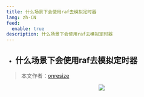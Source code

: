 ```yaml
---
title: 什么场景下会使用raf去模拟定时器
lang: zh-CN
feed:
  enable: true
description: 什么场景下会使用raf去模拟定时器
---
```


- ## 什么场景下会使用raf去模拟定时器

> 本文作者：[onresize](https://github.com/onresize)

<p align="center">
  <img src="/AA_mdPics/RAF.png" />
</p>